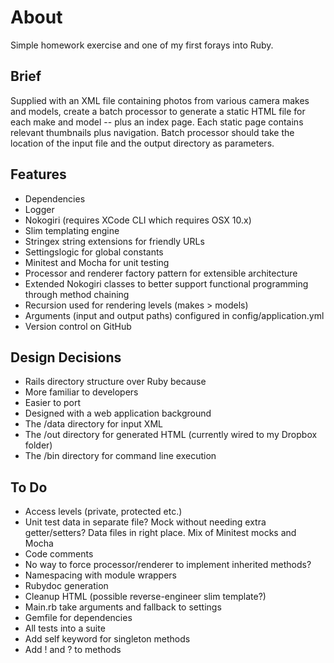 # About

Simple homework exercise and one of my first forays into Ruby.

## Brief

Supplied with an XML file containing photos from various camera makes and models, create a batch processor to generate a
static HTML file for each make and model -- plus an index page. Each static page contains relevant thumbnails plus
navigation. Batch processor should take the location of the input file and the output directory as parameters.

## Features

* Dependencies
 * Logger
 * Nokogiri (requires XCode CLI which requires OSX 10.x)
 * Slim templating engine
 * Stringex string extensions for friendly URLs
 * Settingslogic for global constants
 * Minitest and Mocha for unit testing
* Processor and renderer factory pattern for extensible architecture
* Extended Nokogiri classes to better support functional programming through method chaining
* Recursion used for rendering levels (makes > models)
* Arguments (input and output paths) configured in config/application.yml
* Version control on GitHub

## Design Decisions

* Rails directory structure over Ruby because
 * More familiar to developers
 * Easier to port
 * Designed with a web application background
 * The /data directory for input XML
 * The /out directory for generated HTML (currently wired to my Dropbox folder)
 * The /bin directory for command line execution

## To Do

* Access levels (private, protected etc.)
* Unit test data in separate file? Mock without needing extra getter/setters? Data files in right place. Mix of Minitest mocks and Mocha
* Code comments
* No way to force processor/renderer to implement inherited methods?
* Namespacing with module wrappers
* Rubydoc generation
* Cleanup HTML (possible reverse-engineer slim template?)
* Main.rb take arguments and fallback to settings
* Gemfile for dependencies
* All tests into a suite
* Add self keyword for singleton methods
* Add ! and ? to methods